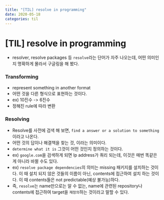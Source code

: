 ```yaml
---
title: "[TIL] resolve in programming"
date: 2020-05-18
categories: til
---
```


# [TIL] resolve in programming
- resolver, resolve packages 등 `resolve`라는 단어가 자주 나오는데, 어떤 의미인지 명확하게 몰라서 구글링을 해 봤다.

### Transforming
- represent something in another format
- 어떤 것을 다른 형식으로 표현하는 것이다.
- ex) 10진수 -> 6진수
- 정해진 rule에 따라 변환

### Resolving
- Resolve를 사전에 검색 해 보면, `find a answer or a solution to something`이라고 나온다.
- 어떤 것의 답이나 해결책을 찾는 것, 이라는 의미이다.
- `determine what it is` 그것이 어떤 것인지 정의하는 것이다.
- ex) `google.com`을 검색하게 되면 Ip address가 쿼리 되는데, 이것은 매번 똑같은 게 아니라 바뀔 수도 있다.
- ex) `resolve package dependencies`의 의미는 missing 패키지를 설치하는 것이다. 이 때 설치 되지 않은 것들의 이름이 아닌, contents에 접근하여 설치 하는 것이다. 이 때 contents들은 not predictable(예상 불가능)하다.
- 즉, `resolve`는 name만으로는 알 수 없는, name에 관련된 repository나 contents에 접근하여 target을 `재정의`하는 것이라고 말할 수 있다.